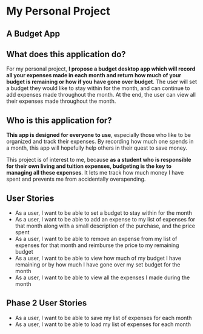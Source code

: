 # My Personal Project

## A Budget App

## What does this application do?
For my personal project, **I propose a budget desktop app which will record all your expenses made in each month and 
return how much of your budget is remaining or how if you have gone over budget**. The user will set a budget they would
like to stay within for the month, and can continue to add expenses made throughout the month. At the end, the user can 
view all their expenses made throughout the month.

## Who is this application for?
**This app is designed for everyone to use**, especially those who like to be organized and track their expenses. By 
recording how much one spends in a month, this app will hopefully help others in their quest to save money.

This project is of interest to me, because **as a student who is responsible for their own living and tuition expenses, 
budgeting is the key to managing all these expenses**. It lets me track how much money I have spent and prevents me from 
accidentally overspending. 

## User Stories
- As a user, I want to be able to set a budget to stay within for the month
- As a user, I want to be able to add an expense to my list of expenses for that month along with a small description of
  the purchase, and the price spent
- As a user, I want to be able to remove an expense from my list of expenses for that month and reimburse the price to 
  my remaining budget
- As a user, I want to be able to view how much of my budget I have remaining or by how much I have gone over my set 
  budget for the month
- As a user, I want to be able to view all the expenses I made during the month


## Phase 2 User Stories
- As a user, I want to be able to save my list of expenses for each month
- As a user, I want to be able to load my list of expenses for each month
